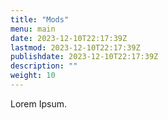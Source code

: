 ```yaml
---
title: "Mods"
menu: main
date: 2023-12-10T22:17:39Z
lastmod: 2023-12-10T22:17:39Z
publishdate: 2023-12-10T22:17:39Z
description: ""
weight: 10
---
```


Lorem Ipsum.

